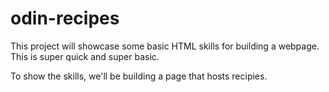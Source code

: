 # odin-recipes

This project will showcase some basic HTML skills for building a webpage. This is super quick and super basic.

To show the skills, we'll be building a page that hosts recipies.
